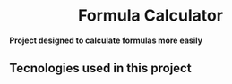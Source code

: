  <h1 align="center"> Formula Calculator </h1>
 <strong>Project designed to calculate formulas more easily</strong>
 <br>
<h2>Tecnologies used in this project </h2>
